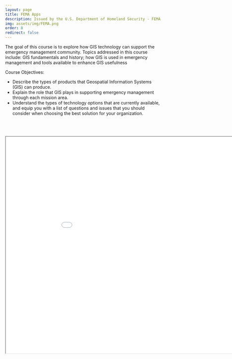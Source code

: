 ```yaml
---
layout: page
title: FEMA Apps
description: Issued by the U.S. Department of Homeland Security - FEMA Emergency Management Institute 
img: assets/img/FEMA.png
order: 8
redirect: false 
---
```

The goal of this course is to explore how GIS technology can support the emergency management community. Topics addressed in this course include: GIS fundamentals and history; how GIS is used in emergency management and tools available to enhance GIS usefulness

Course Objectives:
* Describe the types of products that Geospatial Information Systems (GIS) can produce.
* Explain the role that GIS plays in supporting emergency management through each mission area.
* Understand the types of technology options that are currently available, and equip you with a list of questions and issues that you should consider when choosing the best solution for your organization.




<br>

<br>

<br>


<iframe src="/assets/pdf/FEMA_IS00922_Certificate.pdf" height="700" width="960" allowfullscreen="" frameborder="10">
</iframe>
